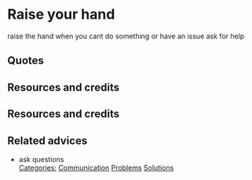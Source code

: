 # Raise your hand

raise the hand when you cant do something or have an issue
ask for help

## Quotes

## Resources and credits


## Resources and credits


## Related advices
- ask questions
<br/>[Categories:](../Categories/index.md) [Communication](../Categories/Communication.md) [Problems](../Categories/Problems.md) [Solutions](../Categories/Solutions.md)